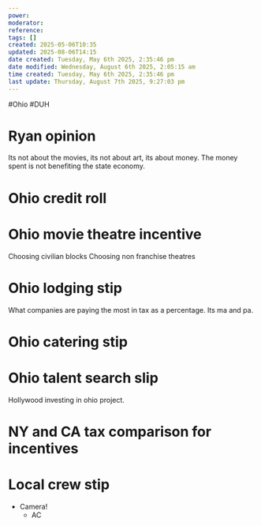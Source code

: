 ```yaml
---
power: 
moderator: 
reference: 
tags: []
created: 2025-05-06T10:35
updated: 2025-08-06T14:15
date created: Tuesday, May 6th 2025, 2:35:46 pm
date modified: Wednesday, August 6th 2025, 2:05:15 am
time created: Tuesday, May 6th 2025, 2:35:46 pm
last update: Thursday, August 7th 2025, 9:27:03 pm
---
```

#Ohio #DUH 
# Ryan opinion
Its not about the movies, its not about art, its about money. The money spent is not benefiting the state economy.


# Ohio credit roll

# Ohio movie theatre incentive
Choosing civilian blocks
Choosing non franchise theatres



# Ohio lodging stip
What companies are paying the most in tax as a percentage.  Its ma and pa.
# Ohio catering stip

# Ohio talent search slip
Hollywood investing in ohio project.

# NY and CA tax comparison for incentives

# Local crew stip
- Camera!
	- AC
